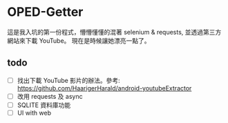 # OPED-Getter
這是我入坑的第一份程式，懵懵懂懂的混著 selenium & requests, 並透過第三方網站來下載 YouTube。
現在是時候讓她漂亮一點了。

## todo
 - [ ] 找出下載 YouTube 影片的辦法。參考: https://github.com/HaarigerHarald/android-youtubeExtractor
 - [ ] 改用 requests 及 async
 - [ ] SQLITE 資料庫功能
 - [ ] UI with web

